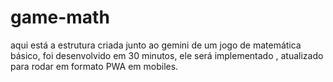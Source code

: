 # game-math
aqui está a estrutura criada junto ao gemini de um jogo de matemática básico, foi desenvolvido em 30 minutos, ele será implementado , atualizado para rodar em formato PWA em mobiles.
